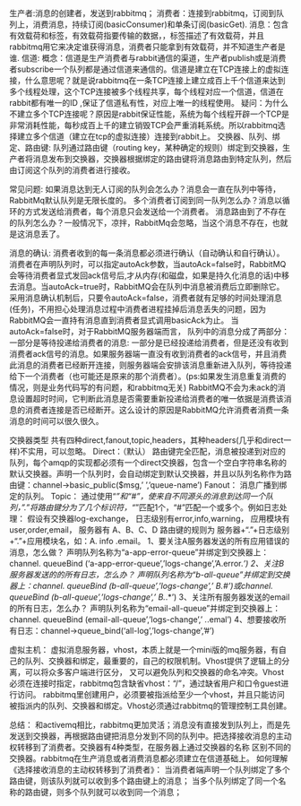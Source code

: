 生产者:消息的创建者，发送到rabbitmq；
消费者：连接到rabbitmq，订阅到队列上，消费消息，持续订阅(basicConsumer)和单条订阅(basicGet).
消息：包含有效载荷和标签，有效载荷指要传输的数据，，标签描述了有效载荷，并且rabbitmq用它来决定谁获得消息，消费者只能拿到有效载荷，并不知道生产者是谁.
信道:
    概念：信道是生产消费者与rabbit通信的渠道，生产者publish或是消费者subscribe一个队列都是通过信道来通信的。信道是建立在TCP连接上的虚拟连接，什么意思呢？就是说rabbitmq在一条TCP连接上建立成百上千个信道来达到多个线程处理，这个TCP连接被多个线程共享，每个线程对应一个信道，信道在rabbit都有唯一的ID ,保证了信道私有性，对应上唯一的线程使用。
    疑问：为什么不建立多个TCP连接呢？原因是rabbit保证性能，系统为每个线程开辟一个TCP是非常消耗性能，每秒成百上千的建立销毁TCP会严重消耗系统。所以rabbitmq选择建立多个信道（建立在tcp的虚拟连接）连接到rabbit上。
交换器、队列、绑定、路由键:
    队列通过路由键（routing  key，某种确定的规则）绑定到交换器，生产者将消息发布到交换器，交换器根据绑定的路由键将消息路由到特定队列，然后由订阅这个队列的消费者进行接收。
    
常见问题:
    如果消息达到无人订阅的队列会怎么办？消息会一直在队列中等待，RabbitMq默认队列是无限长度的。
    多个消费者订阅到同一队列怎么办？消息以循环的方式发送给消费者，每个消息只会发送给一个消费者。
    消息路由到了不存在的队列怎么办？一般情况下，凉拌，RabbitMq会忽略，当这个消息不存在，也就是这消息丢了。

消息的确认:
    消费者收到的每一条消息都必须进行确认（自动确认和自行确认）。
    消费者在声明队列时，可以指定autoAck参数，当autoAck=false时，RabbitMQ会等待消费者显式发回ack信号后,才从内存(和磁盘，如果是持久化消息的话)中移去消息。当autoAck=true时，RabbitMQ会在队列中消息被消费后立即删除它。
    采用消息确认机制后，只要令autoAck=false，消费者就有足够的时间处理消息(任务)，不用担心处理消息过程中消费者进程挂掉后消息丢失的问题，因为RabbitMQ会一直持有消息直到消费者显式调用basicAck为止。
    当autoAck=false时，对于RabbitMQ服务器端而言，
    队列中的消息分成了两部分：一部分是等待投递给消费者的消息:
        一部分是已经投递给消费者，但是还没有收到消费者ack信号的消息。如果服务器端一直没有收到消费者的ack信号，并且消费此消息的消费者已经断开连接，则服务器端会安排该消息重新进入队列，等待投递给下一个消费者（也可能还是原来的那个消费者）。(ps:如果发生消息重复消费的情况，则是业务代码写的有问题，和rabbitmq无关)
    RabbitMQ不会为未ack的消息设置超时时间，它判断此消息是否需要重新投递给消费者的唯一依据是消费该消息的消费者连接是否已经断开。这么设计的原因是RabbitMQ允许消费者消费一条消息的时间可以很久很久。
    
交换器类型
    共有四种direct,fanout,topic,headers，其种headers(几乎和direct一样)不实用，可以忽略。
Direct：（默认）
    路由键完全匹配，消息被投递到对应的队列，每个amqp的实现都必须有一个direct交换器，包含一个空白字符串名称的默认交换器。声明一个队列时，会自动绑定到默认交换器，并且以队列名称作为路由键：channel->basic_public($msg,’ ’,’queue-name’)
Fanout：
    消息广播到绑定的队列。
Topic：
    通过使用“*”和“#”，使来自不同源头的消息到达同一个队列，”.”将路由键分为了几个标识符，“*”匹配1个，“#”匹配一个或多个。例如日志处理：
    假设有交换器log-exchange，
    日志级别有error,info,warning，
    应用模块有user,order,email，
    服务器有 A、B、C、D
    路由键的规则为 服务器+“.”+日志级别+“.”+应用模块名，如：A. info .email。
    1、要关注A服务器发送的所有应用错误的消息，怎么做？
    声明队列名称为“a-app-error-queue”并绑定到交换器上：channel. queueBind (‘a-app-error-queue’,’logs-change’,’A.error.*’)
    2、关注B服务器发送的的所有日志，怎么办？
    声明队列名称为“b-all-queue”并绑定到交换器上：channel. queueBind (b-all-queue’,’logs-change’,’ B.#’)或channel. queueBind (b-all-queue’,’logs-change’,’ B.*.*’)
    3、关注所有服务器发送的email的所有日志，怎么办？
    声明队列名称为“email-all-queue”并绑定到交换器上：channel. queueBind (email-all-queue’,’logs-change’,’ *.*.emal’)
    4、想要接收所有日志：channel->queue_bind(‘all-log’,’logs-change’,’#’)

  
虚拟主机：
    虚拟消息服务器，vhost，本质上就是一个mini版的mq服务器，有自己的队列、交换器和绑定，最重要的，自己的权限机制。Vhost提供了逻辑上的分离，可以将众多客户端进行区分，
    又可以避免队列和交换器的命名冲突。Vhost必须在连接时指定，rabbitmq包含缺省vhost：“/”，通过缺省用户和口令guest进行访问。
    rabbitmq里创建用户，必须要被指派给至少一个vhost，并且只能访问被指派内的队列、交换器和绑定。Vhost必须通过rabbitmq的管理控制工具创建。

总结：
    和activemq相比，rabbitmq更加灵活；消息没有直接发到队列上，而是先发送到交换器，再根据路由键把消息分发到不同的队列中。把选择接收消息的主动权转移到了消费者。交换器有4种类型，在服务器上通过交换器的名称
    区别不同的交换器。rabbitmq在生产消息或者消费消息都必须建立在信道基础上。
如何理解《选择接收消息的主动权转移到了消费者》：
    当消费者端声明一个队列绑定了多个路由键，则该队列就可以收到多个路由键上的消息；
    当多个队列绑定了同一个名称的路由键，则多个队列就可以收到同一个消息；
    